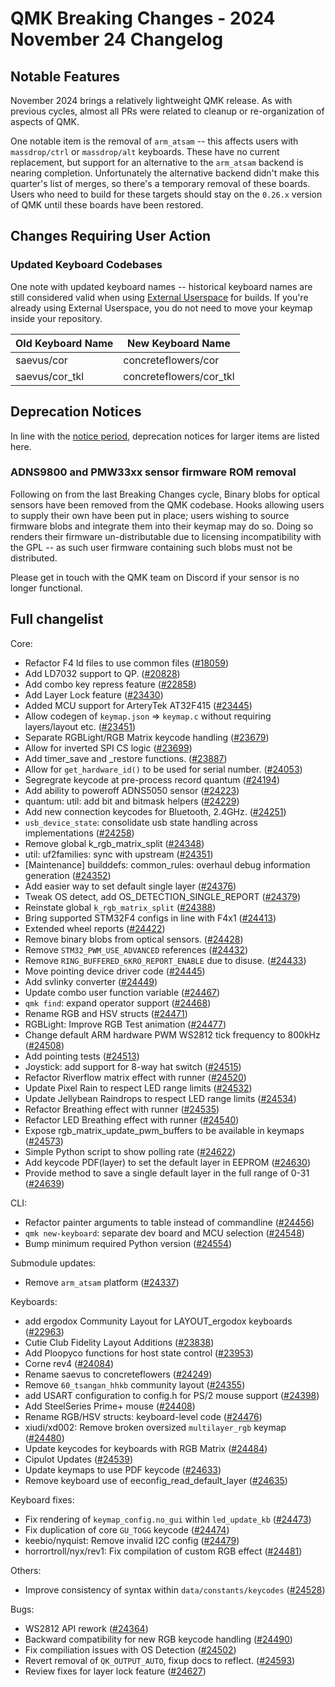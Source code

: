 # QMK Breaking Changes - 2024 November 24 Changelog

## Notable Features

November 2024 brings a relatively lightweight QMK release. As with previous cycles, almost all PRs were related to cleanup or re-organization of aspects of QMK.

One notable item is the removal of `arm_atsam` -- this affects users with `massdrop/ctrl` or `massdrop/alt` keyboards. These have no current replacement, but support for an alternative to the `arm_atsam` backend is nearing completion. Unfortunately the alternative backend didn't make this quarter's list of merges, so there's a temporary removal of these boards. Users who need to build for these targets should stay on the `0.26.x` version of QMK until these boards have been restored.

## Changes Requiring User Action

### Updated Keyboard Codebases

One note with updated keyboard names -- historical keyboard names are still considered valid when using [External Userspace](../newbs_external_userspace) for builds. If you're already using External Userspace, you do not need to move your keymap inside your repository.

| Old Keyboard Name | New Keyboard Name       |
|-------------------|-------------------------|
| saevus/cor        | concreteflowers/cor     |
| saevus/cor_tkl    | concreteflowers/cor_tkl |

## Deprecation Notices

In line with the [notice period](../support_deprecation_policy#how-much-advance-notice-will-be-given), deprecation notices for larger items are listed here.

### ADNS9800 and PMW33xx sensor firmware ROM removal

Following on from the last Breaking Changes cycle, Binary blobs for optical sensors have been removed from the QMK codebase. Hooks allowing users to supply their own have been put in place; users wishing to source firmware blobs and integrate them into their keymap may do so. Doing so renders their firmware un-distributable due to licensing incompatibility with the GPL -- as such user firmware containing such blobs must not be distributed.

Please get in touch with the QMK team on Discord if your sensor is no longer functional.

## Full changelist

Core:
* Refactor F4 ld files to use common files ([#18059](https://github.com/qmk/qmk_firmware/pull/18059))
* Add LD7032 support to QP. ([#20828](https://github.com/qmk/qmk_firmware/pull/20828))
* Add combo key repress feature ([#22858](https://github.com/qmk/qmk_firmware/pull/22858))
* Add Layer Lock feature ([#23430](https://github.com/qmk/qmk_firmware/pull/23430))
* Added MCU support for ArteryTek AT32F415 ([#23445](https://github.com/qmk/qmk_firmware/pull/23445))
* Allow codegen of `keymap.json` => `keymap.c` without requiring layers/layout etc. ([#23451](https://github.com/qmk/qmk_firmware/pull/23451))
* Separate RGBLight/RGB Matrix keycode handling ([#23679](https://github.com/qmk/qmk_firmware/pull/23679))
* Allow for inverted SPI CS logic ([#23699](https://github.com/qmk/qmk_firmware/pull/23699))
* Add timer_save and _restore functions. ([#23887](https://github.com/qmk/qmk_firmware/pull/23887))
* Allow for `get_hardware_id()` to be used for serial number. ([#24053](https://github.com/qmk/qmk_firmware/pull/24053))
* Segregrate keycode at pre-process record quantum ([#24194](https://github.com/qmk/qmk_firmware/pull/24194))
* Add ability to poweroff ADNS5050 sensor ([#24223](https://github.com/qmk/qmk_firmware/pull/24223))
* quantum: util: add bit and bitmask helpers ([#24229](https://github.com/qmk/qmk_firmware/pull/24229))
* Add new connection keycodes for Bluetooth, 2.4GHz. ([#24251](https://github.com/qmk/qmk_firmware/pull/24251))
* `usb_device_state`: consolidate usb state handling across implementations ([#24258](https://github.com/qmk/qmk_firmware/pull/24258))
* Remove global k_rgb_matrix_split ([#24348](https://github.com/qmk/qmk_firmware/pull/24348))
* util: uf2families: sync with upstream ([#24351](https://github.com/qmk/qmk_firmware/pull/24351))
* [Maintenance] builddefs: common_rules: overhaul debug information generation ([#24352](https://github.com/qmk/qmk_firmware/pull/24352))
* Add easier way to set default single layer ([#24376](https://github.com/qmk/qmk_firmware/pull/24376))
* Tweak OS detect, add OS_DETECTION_SINGLE_REPORT ([#24379](https://github.com/qmk/qmk_firmware/pull/24379))
* Reinstate global `k_rgb_matrix_split` ([#24388](https://github.com/qmk/qmk_firmware/pull/24388))
* Bring supported STM32F4 configs in line with F4x1 ([#24413](https://github.com/qmk/qmk_firmware/pull/24413))
* Extended wheel reports ([#24422](https://github.com/qmk/qmk_firmware/pull/24422))
* Remove binary blobs from optical sensors. ([#24428](https://github.com/qmk/qmk_firmware/pull/24428))
* Remove `STM32_PWM_USE_ADVANCED` references ([#24432](https://github.com/qmk/qmk_firmware/pull/24432))
* Remove `RING_BUFFERED_6KRO_REPORT_ENABLE` due to disuse. ([#24433](https://github.com/qmk/qmk_firmware/pull/24433))
* Move pointing device driver code ([#24445](https://github.com/qmk/qmk_firmware/pull/24445))
* Add svlinky converter ([#24449](https://github.com/qmk/qmk_firmware/pull/24449))
* Update combo user function variable ([#24467](https://github.com/qmk/qmk_firmware/pull/24467))
* `qmk find`: expand operator support ([#24468](https://github.com/qmk/qmk_firmware/pull/24468))
* Rename RGB and HSV structs ([#24471](https://github.com/qmk/qmk_firmware/pull/24471))
* RGBLight: Improve RGB Test animation ([#24477](https://github.com/qmk/qmk_firmware/pull/24477))
* Change default ARM hardware PWM WS2812 tick frequency to 800kHz ([#24508](https://github.com/qmk/qmk_firmware/pull/24508))
* Add pointing tests ([#24513](https://github.com/qmk/qmk_firmware/pull/24513))
* Joystick: add support for 8-way hat switch ([#24515](https://github.com/qmk/qmk_firmware/pull/24515))
* Refactor Riverflow matrix effect with runner ([#24520](https://github.com/qmk/qmk_firmware/pull/24520))
* Update Pixel Rain to respect LED range limits ([#24532](https://github.com/qmk/qmk_firmware/pull/24532))
* Update Jellybean Raindrops to respect LED range limits ([#24534](https://github.com/qmk/qmk_firmware/pull/24534))
* Refactor Breathing effect with runner ([#24535](https://github.com/qmk/qmk_firmware/pull/24535))
* Refactor LED Breathing effect with runner ([#24540](https://github.com/qmk/qmk_firmware/pull/24540))
* Expose rgb_matrix_update_pwm_buffers to be available in keymaps ([#24573](https://github.com/qmk/qmk_firmware/pull/24573))
* Simple Python script to show polling rate ([#24622](https://github.com/qmk/qmk_firmware/pull/24622))
* Add keycode PDF(layer) to set the default layer in EEPROM ([#24630](https://github.com/qmk/qmk_firmware/pull/24630))
* Provide method to save a single default layer in the full range of 0-31 ([#24639](https://github.com/qmk/qmk_firmware/pull/24639))

CLI:
* Refactor painter arguments to table instead of commandline ([#24456](https://github.com/qmk/qmk_firmware/pull/24456))
* `qmk new-keyboard`: separate dev board and MCU selection ([#24548](https://github.com/qmk/qmk_firmware/pull/24548))
* Bump minimum required Python version ([#24554](https://github.com/qmk/qmk_firmware/pull/24554))

Submodule updates:
* Remove `arm_atsam` platform ([#24337](https://github.com/qmk/qmk_firmware/pull/24337))

Keyboards:
* add ergodox Community Layout for LAYOUT_ergodox keyboards ([#22963](https://github.com/qmk/qmk_firmware/pull/22963))
* Cutie Club Fidelity Layout Additions ([#23838](https://github.com/qmk/qmk_firmware/pull/23838))
* Add Ploopyco functions for host state control ([#23953](https://github.com/qmk/qmk_firmware/pull/23953))
* Corne rev4 ([#24084](https://github.com/qmk/qmk_firmware/pull/24084))
* Rename saevus to concreteflowers ([#24249](https://github.com/qmk/qmk_firmware/pull/24249))
* Remove `60_tsangan_hhkb` community layout ([#24355](https://github.com/qmk/qmk_firmware/pull/24355))
* add USART configuration to config.h for PS/2 mouse support ([#24398](https://github.com/qmk/qmk_firmware/pull/24398))
* Add SteelSeries Prime+ mouse ([#24408](https://github.com/qmk/qmk_firmware/pull/24408))
* Rename RGB/HSV structs: keyboard-level code ([#24476](https://github.com/qmk/qmk_firmware/pull/24476))
* xiudi/xd002: Remove broken oversized `multilayer_rgb` keymap ([#24480](https://github.com/qmk/qmk_firmware/pull/24480))
* Update keycodes for keyboards with RGB Matrix ([#24484](https://github.com/qmk/qmk_firmware/pull/24484))
* Cipulot Updates ([#24539](https://github.com/qmk/qmk_firmware/pull/24539))
* Update keymaps to use PDF keycode ([#24633](https://github.com/qmk/qmk_firmware/pull/24633))
* Remove keyboard use of eeconfig_read_default_layer ([#24635](https://github.com/qmk/qmk_firmware/pull/24635))

Keyboard fixes:
* Fix rendering of `keymap_config.no_gui` within `led_update_kb` ([#24473](https://github.com/qmk/qmk_firmware/pull/24473))
* Fix duplication of core `GU_TOGG` keycode ([#24474](https://github.com/qmk/qmk_firmware/pull/24474))
* keebio/nyquist: Remove invalid I2C config ([#24479](https://github.com/qmk/qmk_firmware/pull/24479))
* horrortroll/nyx/rev1: Fix compilation of custom RGB effect ([#24481](https://github.com/qmk/qmk_firmware/pull/24481))

Others:
* Improve consistency of syntax within `data/constants/keycodes` ([#24528](https://github.com/qmk/qmk_firmware/pull/24528))

Bugs:
* WS2812 API rework ([#24364](https://github.com/qmk/qmk_firmware/pull/24364))
* Backward compatibility for new RGB keycode handling ([#24490](https://github.com/qmk/qmk_firmware/pull/24490))
* Fix compiliation issues with OS Detection ([#24502](https://github.com/qmk/qmk_firmware/pull/24502))
* Revert removal of `QK_OUTPUT_AUTO`, fixup docs to reflect. ([#24593](https://github.com/qmk/qmk_firmware/pull/24593))
* Review fixes for layer lock feature ([#24627](https://github.com/qmk/qmk_firmware/pull/24627))
